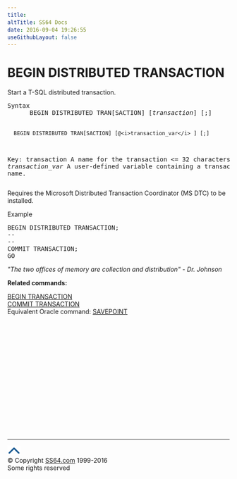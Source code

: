 ```yaml
---
title:
altTitle: SS64 Docs
date: 2016-09-04 19:26:55
useGithubLayout: false
---
```

<!-- #BeginLibraryItem "/Library/head_sql.lbi" --><!-- #EndLibraryItem --><h1>BEGIN DISTRIBUTED TRANSACTION </h1>
<p>Start  a T-SQL distributed transaction.</p>
<pre>Syntax
      BEGIN DISTRIBUTED TRAN[SACTION] [<i>transaction</i>] [;]

      BEGIN DISTRIBUTED TRAN[SACTION] [@<i>transaction_var</i> ] [;]

 Key:
   transaction     A name for the transaction &lt;= 32 characters.
   <i>transaction_var</i> A user-defined variable containing a transaction name.
</pre>
<p>    Requires the Microsoft Distributed Transaction Coordinator (MS DTC) to be installed. </p>
<p>Example</p>
<pre>BEGIN DISTRIBUTED TRANSACTION;<br>--
--<br>COMMIT TRANSACTION;<br>GO</pre>
<p><span class="quote"><i>"The two offices of memory are collection and distribution"
- Dr. Johnson</i></span></p>
<p><b>Related commands:</b></p>
<p><a href="trans_b.html">BEGIN TRANSACTION</a> <br>
  <a href="trans_c.html">COMMIT TRANSACTION</a><br>
Equivalent Oracle command:   <a href="../ora/savepoint.html">SAVEPOINT</a></p><!-- #BeginLibraryItem "/Library/foot_sql.lbi" --><p>
<!-- ss64-sql -->
<ins class="adsbygoogle" style="display:inline-block;width:300px;height:250px" data-ad-client="ca-pub-6140977852749469" data-ad-slot="6953563613"></ins>
<script>
(adsbygoogle = window.adsbygoogle || []).push({});
</script></p>
<hr>
<div id="bl" class="footer"><a href="trans_dist.html#"><img src="../images/top.png" width="30" height="22" alt="Back to the Top"></a></div>
<div id="br" class="footer, tagline">© Copyright <a href="http://ss64.com/">SS64.com</a> 1999-2016<br>
Some rights reserved</div><!-- #EndLibraryItem -->


